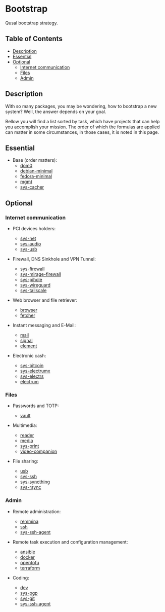 # Bootstrap

Qusal bootstrap strategy.

## Table of Contents

*   [Description](#description)
*   [Essential](#essential)
*   [Optional](#optional)
    *   [Internet communication](#internet-communication)
    *   [Files](#files)
    *   [Admin](#admin)

## Description

With so many packages, you may be wondering, how to bootstrap a new system?
Well, the answer depends on your goal.

Bellow you will find a list sorted by task, which have projects that can help
you accomplish your mission. The order of which the formulas are applied can
matter in some circumstances, in those cases, it is noted in this page.

## Essential

*   Base (order matters):
    *   [dom0](../salt/dom0/README.md)
    *   [debian-minimal](../salt/debian-minimal/README.md)
    *   [fedora-minimal](../salt/fedora-minimal/README.md)
    *   [mgmt](../salt/mgmt/README.md)
    *   [sys-cacher](../salt/sys-cacher/README.md)

## Optional

### Internet communication

*   PCI devices holders:
    *   [sys-net](../salt/sys-net/README.md)
    *   [sys-audio](../salt/sys-audio/README.md)
    *   [sys-usb](../salt/sys-usb/README.md)

*   Firewall, DNS Sinkhole and VPN Tunnel:
    *   [sys-firewall](../salt/sys-firewall/README.md)
    *   [sys-mirage-firewall](../salt/sys-mirage-firewall/README.md)
    *   [sys-pihole](../salt/sys-pihole/README.md)
    *   [sys-wireguard](../salt/sys-wireguard/README.md)
    *   [sys-tailscale](../salt/sys-tailscale/README.md)

*   Web browser and file retriever:
    *   [browser](../salt/browser/README.md)
    *   [fetcher](../salt/fetcher/README.md)

*   Instant messaging and E-Mail:
    *   [mail](../salt/mail/README.md)
    *   [signal](../salt/signal/README.md)
    *   [element](../salt/element/README.md)

*   Electronic cash:
    *   [sys-bitcoin](../salt/sys-bitcoin/README.md)
    *   [sys-electrumx](../salt/sys-electrumx/README.md)
    *   [sys-electrs](../salt/sys-electrs/README.md)
    *   [electrum](../salt/electrum/README.md)

### Files

*   Passwords and TOTP:
    *   [vault](../salt/vault/README.md)

*   Multimedia:
    *   [reader](../salt/reader/README.md)
    *   [media](../salt/media/README.md)
    *   [sys-print](../salt/sys-print/README.md)
    *   [video-companion](../salt/video-companion/README.md)

*   File sharing:
    *   [usb](../salt/usb/README.md)
    *   [sys-ssh](../salt/sys-ssh/README.md)
    *   [sys-syncthing](../salt/sys-syncthing/README.md)
    *   [sys-rsync](../salt/sys-rsync/README.md)

### Admin

*   Remote administration:
    *   [remmina](../salt/remmina/README.md)
    *   [ssh](../salt/ssh/README.md)
    *   [sys-ssh-agent](../salt/sys-ssh-agent/README.md)

*   Remote task execution and configuration management:
    *   [ansible](../salt/ansible/README.md)
    *   [docker](../salt/docker/README.md)
    *   [opentofu](../salt/opentofu/README.md)
    *   [terraform](../salt/terraform/README.md)

*   Coding:
    *   [dev](../salt/dev/README.md)
    *   [sys-pgp](../salt/sys-pgp/README.md)
    *   [sys-git](../salt/sys-git/README.md)
    *   [sys-ssh-agent](../salt/sys-ssh-agent/README.md)
